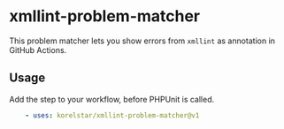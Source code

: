 # xmllint-problem-matcher

This problem matcher lets you show errors from `xmllint` as annotation in GitHub Actions.

## Usage

Add the step to your workflow, before PHPUnit is called.

```yaml
    - uses: korelstar/xmllint-problem-matcher@v1
```
